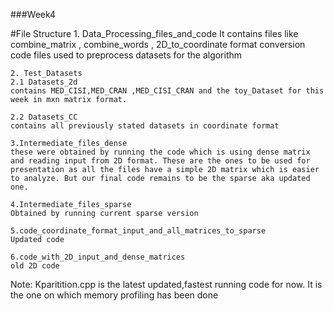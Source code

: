 ###Week4

#File Structure
	1. Data_Processing_files_and_code
	It contains files like combine_matrix , combine_words , 2D_to_coordinate format conversion code files used to preprocess datasets for the algorithm
	
	2. Test_Datasets
	2.1 Datasets_2d
	contains MED_CISI,MED_CRAN ,MED_CISI_CRAN and the toy_Dataset for this week in mxn matrix format.
	
	2.2 Datasets_CC
	contains all previously stated datasets in coordinate format
	
	3.Intermediate_files_dense
	these were obtained by running the code which is using dense matrix and reading input from 2D format. These are the ones to be used for presentation as all the files have a simple 2D matrix which is easier to analyze. But our final code remains to be the sparse aka updated one.
	
	4.Intermediate_files_sparse
	Obtained by running current sparse version
	
	5.code_coordinate_format_input_and_all_matrices_to_sparse
	Updated code
	
	6.code_with_2D_input_and_dense_matrices
	old 2D code
	
Note: Kparitition.cpp is the latest updated,fastest running code for now. It is the one on which memory profiling has been done

	
	
